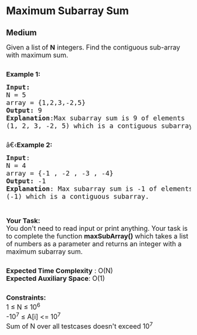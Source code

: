 # Maximum Subarray Sum
## Medium 
<div class="problem-statement">
                <p></p><p><span style="font-size:18px">Given a list<strong>&nbsp;</strong>of <strong>N</strong> integers. Find the contiguous sub-array with maximum sum.</span><br>
&nbsp;</p>

<p><span style="font-size:18px"><strong>Example 1:</strong></span></p>

<pre><span style="font-size:18px"><strong>Input:
</strong>N = 5
array = {1,2,3,-2,5}
<strong>Output:</strong> 9
<strong>Explanation</strong>:</span><span style="font-size:18px">Max subarray sum is 9 of elements
(1, 2, 3, -2, 5) which is a contiguous subarray.
</span></pre>

<p><br>
<span style="font-size:18px">â€‹<strong>Example 2:</strong></span></p>

<pre><span style="font-size:18px"><strong>Input</strong>:
N = 4
array = {-1 , -2 , -3 , -4}
<strong>Output:</strong> -1
<strong>Explanation</strong>: Max subarray sum is -1 of elements
(-1) which is a contiguous subarray.
</span></pre>

<p>&nbsp;</p>

<p><span style="font-size:18px"><strong>Your Task:</strong><br>
You don't need to read input or print anything. Your task is to complete the function&nbsp;<strong>maxSubArray()</strong>&nbsp;which takes a list of numbers as a parameter and&nbsp;returns an integer with a maximum subarray sum.</span><br>
&nbsp;</p>

<p><span style="font-size:18px"><strong>Expected Time Complexity</strong> : O(N)<br>
<strong>Expected Auxiliary Space</strong>: O(1)</span><br>
&nbsp;</p>

<p><span style="font-size:18px"><strong>Constraints:</strong><br>
1 ≤ N ≤ 10<sup>6</sup><br>
-10<sup>7</sup> ≤ A[i] &lt;= 10<sup>7</sup></span><br>
<span style="font-size:18px">Sum of N over all testcases doesn't exceed 10<sup>7</sup></span></p>

<p>&nbsp;</p>
 <p></p>
            </div>